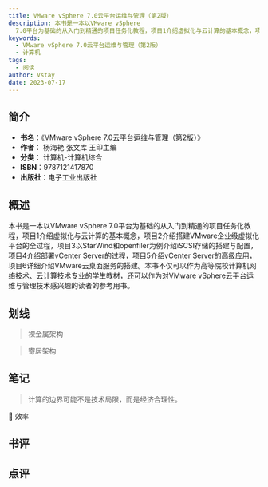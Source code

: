 ```yaml
---
title: VMware vSphere 7.0云平台运维与管理（第2版）
description: 本书是一本以VMware vSphere
  7.0平台为基础的从入门到精通的项目任务化教程，项目1介绍虚拟化与云计算的基本概念，项目2介绍搭建VMware企业级虚拟化平台的全过程，项目3以StarWind和openfiler为例介绍iSCSI存储的搭建与配置
keywords:
  - VMware vSphere 7.0云平台运维与管理（第2版）
  - 计算机
tags:
  - 阅读
author: Vstay
date: 2023-07-17
---
```


## 简介

- **书名**：《VMware vSphere 7.0云平台运维与管理（第2版）》
- **作者**： 杨海艳 张文库 王印主编
- **分类**： 计算机-计算机综合
- **ISBN**：9787121417870
- **出版社**：电子工业出版社

## 概述

本书是一本以VMware vSphere 7.0平台为基础的从入门到精通的项目任务化教程，项目1介绍虚拟化与云计算的基本概念，项目2介绍搭建VMware企业级虚拟化平台的全过程，项目3以StarWind和openfiler为例介绍iSCSI存储的搭建与配置，项目4介绍部署vCenter Server的过程，项目5介绍vCenter Server的高级应用，项目6详细介绍VMware云桌面服务的搭建。本书不仅可以作为高等院校计算机网络技术、云计算技术专业的学生教材，还可以作为对VMware vSphere云平台运维与管理技术感兴趣的读者的参考用书。

## 划线 
 

> 裸金属架构 

> 寄居架构

## 笔记


> 计算的边界可能不是技术局限，而是经济合理性。

💭 效率

## 书评


## 点评
